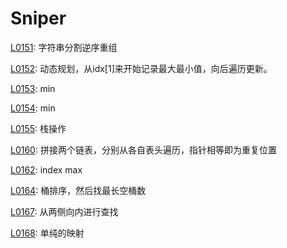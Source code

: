 # Sniper
[L0151](https://leetcode-cn.com/problems/reverse-words-in-a-string/): 字符串分割逆序重组

[L0152](https://leetcode-cn.com/problems/maximum-product-subarray/): 动态规划，从idx[1]来开始记录最大最小值，向后遍历更新。

[L0153](https://leetcode-cn.com/problems/find-minimum-in-rotated-sorted-array/): min

[L0154](https://leetcode-cn.com/problems/find-minimum-in-rotated-sorted-array-ii/): min

[L0155](https://leetcode-cn.com/problems/min-stack/): 栈操作

[L0160](https://leetcode-cn.com/problems/min-stack/): 拼接两个链表，分别从各自表头遍历，指针相等即为重复位置

[L0162](https://leetcode-cn.com/problems/find-peak-element/): index max

[L0164](https://leetcode-cn.com/problems/maximum-gap/): 桶排序，然后找最长空桶数

[L0167](https://leetcode-cn.com/problems/two-sum-ii-input-array-is-sorted/): 从两侧向内进行查找

[L0168](https://leetcode-cn.com/problems/excel-sheet-column-title/): 单纯的映射
